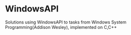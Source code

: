 # WindowsAPI
Solutions using WindowsAPI to tasks from Windows System Programming(Addison Wesley), implemented on C,C++

